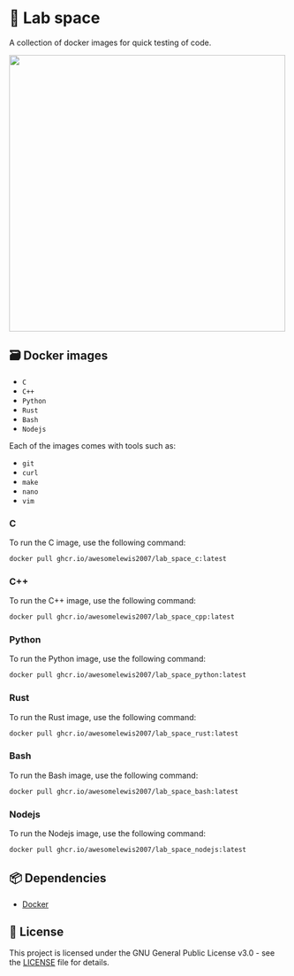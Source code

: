 # 🧪 Lab space
A collection of docker images for quick testing of code.

<img src="https://github.com/awesomelewis2007/lab_space/blob/master/demo.gif" width=500>

## 🗃️ Docker images

- `C`
- `C++`
- `Python`
- `Rust`
- `Bash`
- `Nodejs`

Each of the images comes with tools such as:
- `git`
- `curl`
- `make`
- `nano`
- `vim`

### C
To run the C image, use the following command:
```bash
docker pull ghcr.io/awesomelewis2007/lab_space_c:latest
```

### C++
To run the C++ image, use the following command:
```bash
docker pull ghcr.io/awesomelewis2007/lab_space_cpp:latest
```

### Python
To run the Python image, use the following command:
```bash
docker pull ghcr.io/awesomelewis2007/lab_space_python:latest
```

### Rust
To run the Rust image, use the following command:
```bash
docker pull ghcr.io/awesomelewis2007/lab_space_rust:latest
```

### Bash
To run the Bash image, use the following command:
```bash
docker pull ghcr.io/awesomelewis2007/lab_space_bash:latest
```

### Nodejs
To run the Nodejs image, use the following command:
```bash
docker pull ghcr.io/awesomelewis2007/lab_space_nodejs:latest
```

## 📦 Dependencies
- [Docker](https://www.docker.com/)

## 📝 License
This project is licensed under the GNU General Public License v3.0 - see the [LICENSE](LICENSE) file for details.
